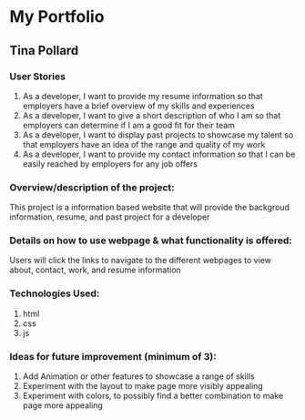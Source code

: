 # My Portfolio


## Tina Pollard

### User Stories
1. As a developer, I want to provide my resume information so that employers have a brief overview of my skills and experiences
2. As a developer, I want to give a short description of who I am so that employers can determine if I am a good fit for their team
3. As a developer, I want to display past projects to showcase my talent so that employers have an idea of the range and quality of my work
4. As a developer, I want to provide my contact information so that I can be easily reached by employers for any job offers

### Overview/description of the project:
This project is a information based website that will provide the backgroud information, resume, and past project for a developer

### Details on how to use webpage & what functionality is offered:
Users will click the links to navigate to the different webpages to view about, contact, work, and resume information 

### Technologies Used: 
1. html
2. css
3. js

### Ideas for future improvement (minimum of 3):
1. Add Animation or other features to showcase a range of skills 
2. Experiment with the layout to make page more visibly appealing 
3. Experiment with colors, to possibly find a better combination to make page more appealing